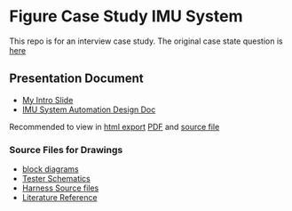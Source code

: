# Figure Case Study IMU System

This repo is for an interview case study. The original case state question is [here](/IMU%20Subsystem%20Automation%20Test%20Design%20Doc.pdf)

## Presentation Document

+ [My Intro Slide](/Bill_Figure_Intro.ppt)
+ [IMU System Automation Design Doc](/IMU%20Subsystem%20Automation%20Test%20Design%20Doc.html)

Recommended to view in [html export](/IMU%20Subsystem%20Automation%20Test%20Design%20Doc.html)
[PDF](/IMU%20Subsystem%20Automation%20Test%20Design%20Doc.pdf) and [source file](/IMU%20Subsystem%20Automation%20Test%20Design%20Doc.md)

### Source Files for Drawings

- [block diagrams](/doc_images/)
- [Tester Schematics](/Tester_Schematics/)
- [Harness Source files](/Harness_docs/)
- [Literature Reference](/Reference/)